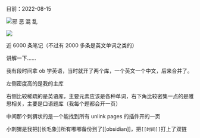 ---
---

目前：2022-08-15

![邪 恶 混 乱](https://picture-guan.oss-cn-hangzhou.aliyuncs.com/20220814234923.png)

![](https://picture-guan.oss-cn-hangzhou.aliyuncs.com/20220815135315.png)

近 6000 条笔记（不过有 2000 多条是英文单词之类的）

讲解一下……

我有段时间拿 ob 学英语，当时就开了两个库，一个英文一个中文，后来合并了。

左侧密度高的是我的主库

右侧比较稀疏的是英语库，主要元素应该是各种单词，右下角比较密集一点的是雅思相关，主要是口语题库（我每个题都会开一页）

中间那个刺猬状的是一个能找到所有 unlink pages 的插件开的一页

小刺猬是我把[[长毛象]]所有嘟嘟备份到了[[obsidian]]，把`[[时间]]`打上了双链